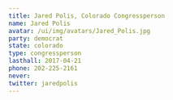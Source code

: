 ```yaml
---
title: Jared Polis, Colorado Congressperson
name: Jared Polis
avatar: /ui/img/avatars/Jared_Polis.jpg
party: democrat
state: colorado
type: congressperson
lasthall: 2017-04-21
phone: 202-225-2161
never: 
twitter: jaredpolis
---
```

